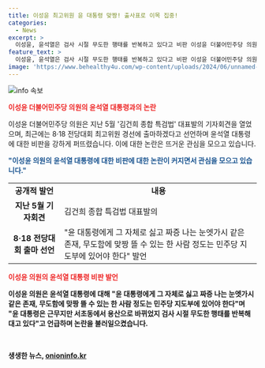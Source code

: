 ```yaml
---
title: 이성윤 최고위원 윤 대통령 맞짱! 출사표로 이목 집중!
categories:
  - News
excerpt: >
  이성윤, 윤석열은 검사 시절 무도한 행태를 반복하고 있다고 비판 이성윤 더불어민주당 의원이 윤석열 대통령을 직접 비판하며 8·18 전당대회 최고위원 경선에 출마 선언했다. 그는 윤 대통령을 싫고 짜증 나는 눈엣가시 같은 존재로 묘사하며, 검사 시절의 무도한 행태를 반복하고 있다고 주장했다. 이에 더해, 그는 국민당원들의 목소리를 크게 내고 국민의 의견을 경청하는 데 중점을 두고 검찰의 개혁을 약속했다. 이성윤의 이번 발언은 윤석열과의 갈등을 다시 한 번 불러일으키고 있다.
feature_text: >
  이성윤, 윤석열은 검사 시절 무도한 행태를 반복하고 있다고 비판 이성윤 더불어민주당 의원이 윤석열 대통령을 직접 비판하며 8·18 전당대회 최고위원 경선에 출마 선언했다. 그는 윤 대통령을 싫고 짜증 나는 눈엣가시 같은 존재로 묘사하며, 검사 시절의 무도한 행태를 반복하고 있다고 주장했다. 이에 더해, 그는 국민당원들의 목소리를 크게 내고 국민의 의견을 경청하는 데 중점을 두고 검찰의 개혁을 약속했다. 이성윤의 이번 발언은 윤석열과의 갈등을 다시 한 번 불러일으키고 있다.
image: 'https://www.behealthy4u.com/wp-content/uploads/2024/06/unnamed-file.png'
---
```


<p><img src="https://www.behealthy4u.com/wp-content/uploads/2024/06/unnamed-file.png" alt="info 속보" /></p>

<p><b><span style="color: #ee2323;">이성윤 더불어민주당 의원의 윤석열 대통령과의 논란</span></b></p>

<p>이성윤 더불어민주당 의원은 지난 5월 '김건희 종합 특검법' 대표발의 기자회견을 열었으며, 최근에는 8·18 전당대회 최고위원 경선에 출마하겠다고 선언하며 윤석열 대통령에 대한 비판을 강하게 퍼뜨렸습니다. 이에 대한 논란은 뜨거운 관심을 모으고 있습니다.</p>

<p><b><span style="color: #1a5490;">"이성윤 의원의 윤석열 대통령에 대한 비판에 대한 논란이 커지면서 관심을 모으고 있습니다."</span><b></p>

<table>
  <tr>
    <td style="text-align: center; height: 17px;"><b>공개적 발언</b></td>
    <td style="text-align: center; height: 17px;"><b>내용</b></td>
  </tr>
  <tr>
    <td style="text-align: center; height: 17px;"><b>지난 5월 기자회견</b></td>
    <td>김건희 종합 특검법 대표발의</td>
  </tr>
  <tr>
    <td style="text-align: center; height: 17px;"><b>8·18 전당대회 출마 선언</b></td>
    <td>"윤 대통령에게 그 자체로 싫고 짜증 나는 눈엣가시 같은 존재, 무도함에 맞짱 뜰 수 있는 한 사람 정도는 민주당 지도부에 있어야 한다" 발언</td>
  </tr>
</table>

<p><b><span style="color: #ee2323;">이성윤 의원의 윤석열 대통령 비판 발언</span></b></p>

<p>이성윤 의원은 윤석열 대통령에 대해 "윤 대통령에게 그 자체로 싫고 짜증 나는 눈엣가시 같은 존재, 무도함에 맞짱 뜰 수 있는 한 사람 정도는 민주당 지도부에 있어야 한다"며 "윤 대통령은 근무지만 서초동에서 용산으로 바뀌었지 검사 시절 무도한 행태를 반복해대고 있다"고 언급하며 논란을 불러일으켰습니다.</p>

<p data-ke-size="size16">&nbsp;</p>
생생한 뉴스, <a href="https://onioninfo.kr" rel="dofollow">onioninfo.kr</a>


